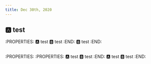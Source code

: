 ```yaml
---
title: Dec 30th, 2020
---
```


## :a: test
:PROPERTIES:
:a: test
:b: test
:END:
:b: test
:END:
##
:PROPERTIES:
:PROPERTIES:
:a: test
:b: test
:END:
:a: test
:b: test
:END:
##
